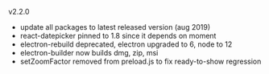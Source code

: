 v2.2.0
- update all packages to latest released version (aug 2019)
- react-datepicker pinned to 1.8 since it depends on moment
- electron-rebuild deprecated, electron upgraded to 6, node to 12
- electron-builder now builds dmg, zip, msi
- setZoomFactor removed from preload.js to fix ready-to-show regression
